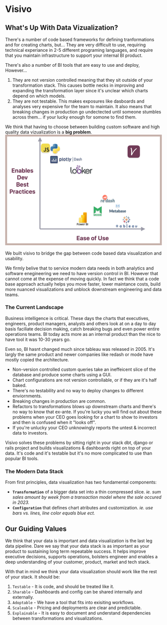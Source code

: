 # Visivo

## What's Up With Data Vizualization? 

There's a number of code based frameworks for defining tranformations and for creating charts, but... They are very difficult to use, requiring technical experiance in 2-5 different programing languages, and require that you maintain infrastructure to support your internal BI product.

There's also a number of BI tools that are easy to use and deploy, However... 

1. They are not version controlled meaning that they sit outside of your transformation stack. This causes bottle necks in improving and expanding the transformation layer since it's unclear which charts depend on which models. 
1. They are not testable. This makes exposures like dasboards and analyses very expensive for the team to maintain. It also means that breaking changes in production go undectected until someone stumbles across them... if your lucky enough for somone to find them. 

We think that having to choose between building custom software and high quality data vizualization is a **big problem**.
![](assets/comparison.png) 

We built visivo to bridge the gap between code based data visualization and usability. 

We firmly belive that to service modern data needs in both analytics and software enegineering we need to have version control in BI. However that cannot come at the expense of moving quickly. In fact we think that a code base approach actually helps you move faster, lower maintance costs, build more nuanced visualizations and unblock downstream engineering and data teams. 

### The Current Landscape
Business intelligence is critical. These days the charts that executives, engineers, product managers, analysts and others look at on a day to day basis faciliate decision making, catch breaking bugs and even power entire operations teams. BI today acts more as an internal product than the nice to have tool it was 10-30 years go.

Even so, BI hasnt changed much since tableau was released in 2005. It's largly the same product and newer companies like redash or mode have mostly copied the architecture.  

* Non-version controlled custom queries take an ineffeicent slice of the database and produce some charts using a GUI. 
* Chart configurations are not version controllable, or if they are it's half baked. 
* There's no testability and no way to deploy changes to different enviornments. 
* Breaking changes in production are common. 
* Refactors to transformations blows up downstream charts and there's no way to know that ex-ante. If you're lucky you will find out about these problems when your CEO goes looking for a chart to show to investors and then is confused when it "looks off". 
* If you're unlucky your CEO unknowingly reports the untest & incorrect data to investors. 

Visivo solves these problems by sitting right in your stack dbt, django or rails project and builds visualizations & dashboards right on top of your data. It's code and it's testable but it's no more complicated to use than popular BI tools. 

### The Modern Data Stack
From first principles, data visualization has two fundamental components:

* **`Transformation`** of a bigger data set into a thin compressed slice. _ie. sum sales amount by week from a transaction model where the sale occured in 2023._
* **`Configuration`** that defines chart atributes and customization. _ie. use bars vs. lines, line color equals blue ect._

## Our Guiding Values
We think that your data is important and data visualization is the last leg data pipeline. Dare we say that your data stack is as important as your product to sustaining long term repeatable success. It helps improve executive decisions, supports operations, bolsters engineer and enables a deep understanding of your customer, product, market and tech stack. 

With that in mind we think your data visualization should work like the rest of your stack. It should be:

1. `Testable` - It is code, and should be treated like it.
1. `Sharable` - Dashboards and config can be shared internally and externally.
1. `Adoptable` - We have a tool that fits into exisiting workflows.
1. `Scaleable` - Pricing and deployments are clear and predictable.
1. `Explainable` - It is easy to document and understand dependencies between transformations and visualizations.